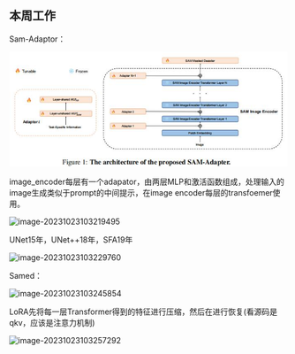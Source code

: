 ## 本周工作

Sam-Adaptor：

![image-20231023103208587](../images/10_23_1.jpg)

image_encoder每层有一个adapator，由两层MLP和激活函数组成，处理输入的image生成类似于prompt的中间提示，在image encoder每层的transfoemer使用。

![image-20231023103219495](C:\Users\wychencc\AppData\Roaming\Typora\typora-user-images\image-20231023103219495.png)

UNet15年，UNet++18年，SFA19年

![image-20231023103229760](C:\Users\wychencc\AppData\Roaming\Typora\typora-user-images\image-20231023103229760.png)

Samed：

![image-20231023103245854](C:\Users\wychencc\AppData\Roaming\Typora\typora-user-images\image-20231023103245854.png)

LoRA先将每一层Transformer得到的特征进行压缩，然后在进行恢复(看源码是qkv，应该是注意力机制)

![image-20231023103257292](C:\Users\wychencc\AppData\Roaming\Typora\typora-user-images\image-20231023103257292.png)

